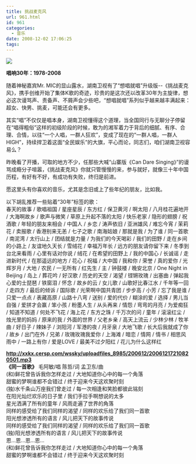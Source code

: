 ```yaml
---
title: 挑战麦克风
url: 961.html
id: 961
categories:
  - 音乐
date: 2008-12-02 17:06:25
tags:
---
```


![](http://photo.guolaijie.com/rooufer/attachments/month_0812/f2008122161951.jpg)  
  

**唱响30年：1978-2008**

  
随着神秘嘉宾Mr. MIC的显山露水，湖南卫视有了“想唱就唱”升级版--《挑战麦克风》，携手创维开始了集体K歌的奇迹，珍贵的是这次还以改革30年为主旋律，想必这次谩骂声、责备声、不屑声会少些吧，“想唱就唱”系列似乎越来越丰满起来：超女、快男、挑麦，可能还会有更多。  
  
其实“唱”不仅仅是唱本身，湖南卫视懂得这个道理，当全国同行与无聊分子停留在“唱得粗俗”这样的初级阶段的时候，敢为的湘军着力于背后的细腻、有序、合理、合情，以往“一个人唱，一群人狂欢”，变成了现在的“一群人唱，一群人HIGH”，持续捍卫着这面“全民娱乐”的大旗，平心而论，同志们，咱们湖南卫视容易么？  
  
昨晚看了开播，可取的地方不少，任那些大喊“山寨版《Can Dare Singing》”的谩骂成瘾分子喧嚣，《挑战麦克风》你就只管慢慢的来，参与就好，就像三十年中国历程，有好有不好，有成功有失败，终归是前进。  
  
愿这里头有你喜欢的音乐，尤其是念旧或上了些年纪的朋友，比如我。  
  
以下胡乱推荐一些贴着“30年”标签的歌：  
春天的故事 / 歌唱祖国 / 星座星辰 / 东方红 / 保卫黄河 / 啊太阳 / 八月桂花遍地开 / 大海啊故乡 / 歌声与微笑 / 草原上升起不落的太阳 / 快乐老家 / 隐形的翅膀 / 祝酒歌 / 年轻的朋友来相会 / 中国人 / 乡恋 / 涛声依旧 / 亚洲雄风 / 难忘今宵 / 茉莉花 / 卖报歌 / 香港别来无恙 / 七子之歌 / 南海姑娘 / 那就是我 / 为了谁 / 同一首歌 / 南泥湾 / 太行山上 / 团结就是力量 / 为我们的今天喝彩 / 我们的田野 / 走在乡间的小路上 / 友谊地久天长 / 雪绒花 / 幸福万年长 / 远方的朋友请你留下来 / 冬季到台北来看雨 / 心里有话对你说 / 绒花 / 在希望的田野上 / 我的中国心 / 长诚谣 / 走进新时代 / 在那遥远的地方 / 花心 / 祝福 / 大中国 / 我和你 / 荣誉 / 真的爱你 / 光辉岁月 / 大地 / 农民 / 一无所有 / 红先生 / 主 / 钟鼓楼 / 晚安北京 / One Night in Beijing / 岛上 / 葬花吟 / 好汉歌 / 历史的天空 / 渴望 / 铿锵玫瑰 / 出塞曲 / 弹起我心爱的士琵琶 / 铁窗泪 / 怀念 / 故乡的云 / 女儿歌 / 山歌好比春江水 / 千年等一回 / 走四方 / 最后的倾诉 / 国际歌 / 光荣啊中国共青团 / 步步高 / 小芳 / 忘了我是谁 / 只爱一点点 / 表藏高原 / 山路十八弯 / 送别 / 爱的代价 / 糊涂的爱 / 选择 / 男儿当自强 / 爱拼才会赢 / 笨小孩 / 粉墨人生 / 从头再来 / 情怨 / 弯弯的月亮 / 为爱痴狂 / 知道不知道 / 何处不飞花 / 海上花 / 东方之珠 / 千万次的问 / 童年 / 滚滚红尘 / 烛光里的妈妈 / 原来的我 / 外面的世界 / 父老乡亲 / 高天上流云 / 少林少林 / 牧羊曲 / 好日子 / 辣妹子 / 浏阳河 / 军港的夜 / 月牙泉 / 大地飞歌 / 长大后我就成了你 / 故乡 / 出门在外 / 兄弟 / 玫瑰玫瑰我爱你 / 上海滩 / 暗恋 / 情网 / 情书 / 相思风雨中 / 一路上有你 / 爱是LOVE / 最美不过夕阳红 / 花儿为什么这样红  
  
  
**http://xxkx.cersp.com/wssky/uploadfiles_8985/200612/20061217210820501.mp3**  
**《同一首歌》** 毛阿敏/唱 陈哲/词 孟卫东/曲  
(和)鲜花曾告诉我你怎样走过 / 大地知道你心中的每一个角落  
甜蜜的梦啊谁都不会错过 / 终于迎来今天这欢聚时刻  
(独)水千条山万座我们曾走过 / 每一次相逢和笑脸都彼此铭刻  
在阳光灿烂欢乐的日子里 / 我们手拉手啊想说的太多  
星光洒满了所有的童年 / 风雨走遍了世界的角落  
同样的感受给了我们同样的渴望 / 同样的欢乐给了我们同一首歌  
阳光想渗透所有的语言 / 风儿把天下的故事传说  
同样的感受给了我们同样的渴望 / 同样的欢乐给了我们同一首歌  
(独)阳光想渗透所有的语言 / 风儿把天下的故事传说  
恩...恩...恩...恩...  
(和)鲜花曾告诉我你怎样走过 / 大地知道你心中的每一个角落  
甜蜜的梦啊谁都不会错过 / 终于迎来今天这欢聚时刻